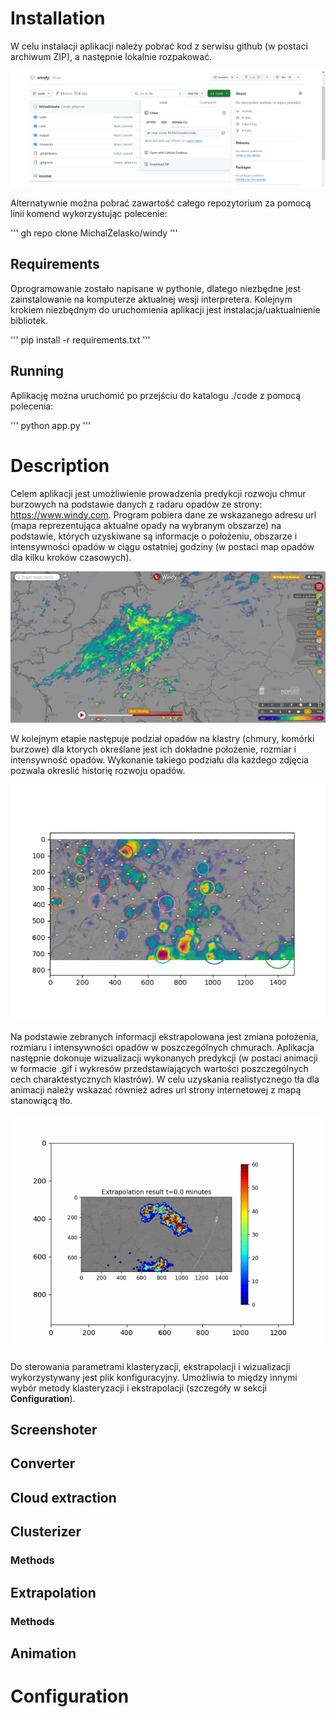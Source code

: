 # Installation

W celu instalacji aplikacji należy pobrać kod z serwisu github (w postaci archiwum ZIP), a następnie lokalnie rozpakować.

![alt text](./documentation/download.png)

Alternatywnie można pobrać zawartość całego repozytorium za pomocą linii komend wykorzystując polecenie:

'''
gh repo clone MichalZelasko/windy
'''

## Requirements

Oprogramowanie zostało napisane w pythonie, dlatego niezbędne jest zainstalowanie na komputerze aktualnej wesji interpretera. Kolejnym krokiem niezbędnym do uruchomienia aplikacji jest instalacja/uaktualnienie bibliotek. 

'''
pip install -r requirements.txt
'''

## Running

Aplikację można uruchomić po przejściu do katalogu ./code z pomocą polecenia:

'''
python app.py
'''

# Description

Celem aplikacji jest umożliwienie prowadzenia predykcji rozwoju chmur burzowych na podstawie danych z radaru opadów ze strony: https://www.windy.com. Program pobiera dane ze wskazanego adresu url (mapa reprezentująca aktualne opady na wybranym obszarze) na podstawie, których uzyskiwane są informacje o położeniu, obszarze i intensywności opadów w ciągu ostatniej godziny (w postaci map opadów dla kilku kroków czasowych).

![alt text](./documentation/example_screenshot.png)

W kolejnym etapie następuje podział opadów na klastry (chmury, komórki burzowe) dla ktorych określane jest ich dokładne położenie, rozmiar i intensywność opadów. Wykonanie takiego podziału dla każdego zdjęcia pozwala okreslić historię rozwoju opadów. 

![alt text](./output/clusters.png)

Na podstawie zebranych informacji ekstrapolowana jest zmiana położenia, rozmiaru i intensywności opadów w poszczególnych chmurach. Aplikacja następnie dokonuje wizualizacji wykonanych predykcji (w postaci animacji w formacie .gif i wykresów przedstawiających wartości poszczególnych cech charaktestycznych klastrów). W celu uzyskania realistycznego tła dla animacji należy wskazać również adres url strony internetowej z mapą stanowiącą tło.

![Alt Text](./output/animation_2.gif)

Do sterowania parametrami klasteryzacji, ekstrapolacji i wizualizacji wykorzystywany jest plik konfiguracyjny. Umożliwia to między innymi wybór metody klasteryzacji i ekstrapolacji (szczegóły w sekcji **Configuration**).
## Screenshoter

## Converter

## Cloud extraction

## Clusterizer

### Methods

## Extrapolation

### Methods

## Animation

# Configuration